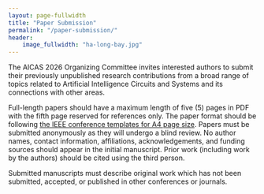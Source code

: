 ```yaml
---
layout: page-fullwidth
title: "Paper Submission"
permalink: "/paper-submission/"
header:
    image_fullwidth: "ha-long-bay.jpg"
---
```


The AICAS 2026 Organizing Committee invites interested authors to
submit their previously unpublished research contributions from a
broad range of topics related to Artificial Intelligence Circuits and
Systems and its connections with other areas.

Full-length papers should have a maximum length of five (5) pages in
PDF with the fifth page reserved for references only. The paper format
should be following [the IEEE conference templates for A4 page
size](https://www.ieee.org/conferences/publishing/templates.html). Papers must be submitted anonymously as they will undergo a
blind review. No author names, contact information, affiliations,
acknowledgements, and funding sources should appear in the initial
manuscript. Prior work (including work by the authors) should be cited
using the third person.

Submitted manuscripts must describe original work which has not been
submitted, accepted, or published in other conferences or journals.

